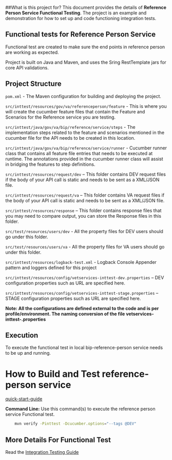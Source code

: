 ##What is this project for?
This document provides the details of **Reference Person Service Functional Testing**. The project is an example and demonstration for how to set up and code functioning integration tests.

## Functional tests for Reference Person Service
Functional test are created to make sure the end points in reference person are working as expected.

Project is built on Java and Maven, and uses the Sring RestTemplate jars for core API validations.

## Project Structure

`pom.xml` - The Maven configuration for building and deploying the project.

`src/inttest/resources/gov/va/referenceperson/feature` - This is where you will create the cucumber feature files that contain the Feature
and Scenarios for the Reference service you are testing.

`src/inttest/java/gov/va/bip/reference/service/steps` - The implementation steps related to the feature
and scenarios mentioned in the cucumber file for the API needs to be created in this location. 

`src/inttest/java/gov/va/bip/reference/service/runner` - Cucumber runner class that contains all feature file entries that needs to be executed at runtime.
The annotations provided in the cucumber runner class will assist in bridging the features to step definitions.

`src/inttest/resources/request/dev` – This folder contains DEV request files if the body of your API call is static and needs to be sent as a XML/JSON file.

`src/inttest/resources/request/va` – This folder contains VA request files if the body of your API call is static and needs to be sent as a XML/JSON file.

`src/inttest/resources/response` – This folder contains response files that you may need to compare output, you can store the Response files in this folder. 


`src/test/resources/users/dev` - All the property files for DEV users should go under this folder.

`src/test/resources/users/va` - All the property files for VA users should go under this folder.

`src/inttest/resources/logback-test.xml` - Logback Console Appender pattern and loggers defined for this project

`src/inttest/resources/config/vetservices-inttest-dev.properties` – DEV configuration properties such as URL are specified here.

`src/inttest/resources/config/vetservices-inttest-stage.properties` – STAGE configuration properties such as URL are specified here.

**Note: All the configurations are defined external to the code and is per profile/environment. The naming conversion of the file
vetservices-inttest-<env>.properties**

## Execution

To execute the functional test in local bip-reference-person service needs to be up and running.

# How to Build and Test reference-person service
[quick-start-guide](/docs/quick-start-guide.md)

**Command Line:** Use this command(s) to execute the reference person service Functional test. 
```bash
	mvn verify -Pinttest -Dcucumber.options="--tags @DEV"
```
 

## More Details For Functional Test
Read the [Integration Testing Guide](/docs/referenceperson-intest.md)

